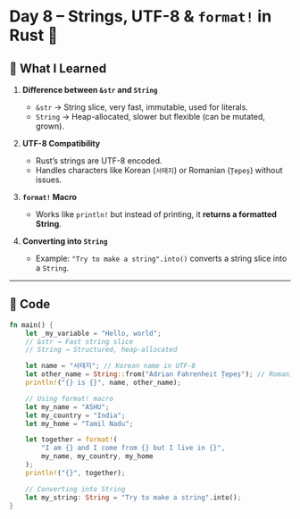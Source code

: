 # Day 8 – Strings, UTF-8 & `format!` in Rust 🦀  

## 📘 What I Learned  
1. **Difference between `&str` and `String`**  
   - `&str` → String slice, very fast, immutable, used for literals.  
   - `String` → Heap-allocated, slower but flexible (can be mutated, grown).  

2. **UTF-8 Compatibility**  
   - Rust’s strings are UTF-8 encoded.  
   - Handles characters like Korean (`서태지`) or Romanian (`Țepeș`) without issues.  

3. **`format!` Macro**  
   - Works like `println!` but instead of printing, it **returns a formatted String**.  

4. **Converting into `String`**  
   - Example: `"Try to make a string".into()` converts a string slice into a `String`.  

---

## 📝 Code  

```rust
fn main() {
    let _my_variable = "Hello, world";
    // &str → Fast string slice
    // String → Structured, heap-allocated

    let name = "서태지"; // Korean name in UTF-8
    let other_name = String::from("Adrian Fahrenheit Țepeș"); // Romanian UTF-8
    println!("{} is {}", name, other_name);

    // Using format! macro
    let my_name = "ASHU";
    let my_country = "India";
    let my_home = "Tamil Nadu";

    let together = format!(
        "I am {} and I come from {} but I live in {}",
        my_name, my_country, my_home
    );
    println!("{}", together);

    // Converting into String
    let my_string: String = "Try to make a string".into();
}
